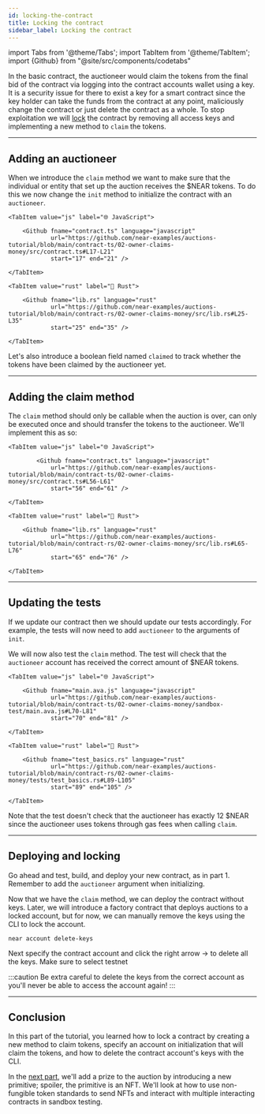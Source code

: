 ```yaml
---
id: locking-the-contract
title: Locking the contract
sidebar_label: Locking the contract
---
```


import Tabs from '@theme/Tabs';
import TabItem from '@theme/TabItem';
import {Github} from "@site/src/components/codetabs"

In the basic contract, the auctioneer would claim the tokens from the final bid of the contract via logging into the contract accounts wallet using a key. It is a security issue for there to exist a key for a smart contract since the key holder can take the funds from the contract at any point, maliciously change the contract or just delete the contract as a whole. To stop exploitation we will [lock](../../1.concepts/protocol/access-keys.md#locked-accounts) the contract by removing all access keys and implementing a new method to `claim` the tokens.

---

## Adding an auctioneer

When we introduce the `claim` method we want to make sure that the individual or entity that set up the auction receives the $NEAR tokens. To do this we now change the `init` method to initialize the contract with an `auctioneer`.

<Tabs groupId="code-tabs">

    <TabItem value="js" label="🌐 JavaScript">

        <Github fname="contract.ts" language="javascript"
                url="https://github.com/near-examples/auctions-tutorial/blob/main/contract-ts/02-owner-claims-money/src/contract.ts#L17-L21"
                start="17" end="21" />

    </TabItem>

    <TabItem value="rust" label="🦀 Rust">

        <Github fname="lib.rs" language="rust"
                url="https://github.com/near-examples/auctions-tutorial/blob/main/contract-rs/02-owner-claims-money/src/lib.rs#L25-L35"
                start="25" end="35" />

    </TabItem>

</Tabs>

Let's also introduce a boolean field named `claimed` to track whether the tokens have been claimed by the auctioneer yet.

---

## Adding the claim method

The `claim` method should only be callable when the auction is over, can only be executed once and should transfer the tokens to the auctioneer. We'll implement this as so:

<Tabs groupId="code-tabs">

    <TabItem value="js" label="🌐 JavaScript">

            <Github fname="contract.ts" language="javascript"
                url="https://github.com/near-examples/auctions-tutorial/blob/main/contract-ts/02-owner-claims-money/src/contract.ts#L56-L61"
                start="56" end="61" />

    </TabItem>

    <TabItem value="rust" label="🦀 Rust">

        <Github fname="lib.rs" language="rust"
                url="https://github.com/near-examples/auctions-tutorial/blob/main/contract-rs/02-owner-claims-money/src/lib.rs#L65-L76"
                start="65" end="76" />

    </TabItem>

</Tabs>

---

## Updating the tests

If we update our contract then we should update our tests accordingly. For example, the tests will now need to add `auctioneer` to the arguments of `init`.

We will now also test the `claim` method. The test will check that the `auctioneer` account has received the correct amount of $NEAR tokens.

<Tabs groupId="code-tabs">

    <TabItem value="js" label="🌐 JavaScript">

        <Github fname="main.ava.js" language="javascript"
                url="https://github.com/near-examples/auctions-tutorial/blob/main/contract-ts/02-owner-claims-money/sandbox-test/main.ava.js#L70-L81"
                start="70" end="81" />

    </TabItem>

    <TabItem value="rust" label="🦀 Rust">

        <Github fname="test_basics.rs" language="rust"
                url="https://github.com/near-examples/auctions-tutorial/blob/main/contract-rs/02-owner-claims-money/tests/test_basics.rs#L89-L105"
                start="89" end="105" />

    </TabItem>

</Tabs>

Note that the test doesn't check that the auctioneer has exactly 12 $NEAR since the auctioneer uses tokens through gas fees when calling `claim`.

---

## Deploying and locking

Go ahead and test, build, and deploy your new contract, as in part 1. Remember to add the `auctioneer` argument when initializing.

Now that we have the `claim` method, we can deploy the contract without keys. Later, we will introduce a factory contract that deploys auctions to a locked account, but for now, we can manually remove the keys using the CLI to lock the account.

```
near account delete-keys 
```

Next specify the contract account and click the right arrow → to delete all the keys. Make sure to select testnet 

:::caution
Be extra careful to delete the keys from the correct account as you'll never be able to access the account again!
:::

---

## Conclusion

In this part of the tutorial, you learned how to lock a contract by creating a new method to claim tokens, specify an account on initialization that will claim the tokens, and how to delete the contract account's keys with the CLI. 

In the [next part](./3-nft.md), we'll add a prize to the auction by introducing a new primitive; spoiler, the primitive is an NFT. We'll look at how to use non-fungible token standards to send NFTs and interact with multiple interacting contracts in sandbox testing.